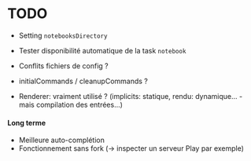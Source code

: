 TODO
====

- Setting `notebooksDirectory`

- Tester disponibilité automatique de la task `notebook`

- Conflits fichiers de config ?

- initialCommands / cleanupCommands ?

- Renderer: vraiment utilisé ? (implicits: statique, rendu: dynamique... - mais compilation des entrées...)

#### Long terme

- Meilleure auto-complétion
- Fonctionnement sans fork (-> inspecter un serveur Play par exemple) 
